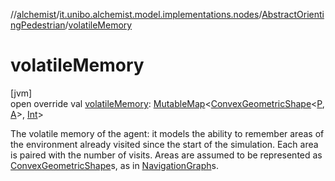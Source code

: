 //[alchemist](../../../index.md)/[it.unibo.alchemist.model.implementations.nodes](../index.md)/[AbstractOrientingPedestrian](index.md)/[volatileMemory](volatile-memory.md)

# volatileMemory

[jvm]\
open override val [volatileMemory](volatile-memory.md): [MutableMap](https://kotlinlang.org/api/latest/jvm/stdlib/kotlin.collections/-mutable-map/index.html)<[ConvexGeometricShape](../../it.unibo.alchemist.model.interfaces.geometry/-convex-geometric-shape/index.md)<[P](index.md), [A](index.md)>, [Int](https://kotlinlang.org/api/latest/jvm/stdlib/kotlin/-int/index.html)>

The volatile memory of the agent: it models the ability to remember areas of the environment already visited since the start of the simulation. Each area is paired with the number of visits. Areas are assumed to be represented as [ConvexGeometricShape](../../it.unibo.alchemist.model.interfaces.geometry/-convex-geometric-shape/index.md)s, as in [NavigationGraph](../../it.unibo.alchemist.model.interfaces.geometry.euclidean2d.graph/-navigation-graph/index.md)s.
